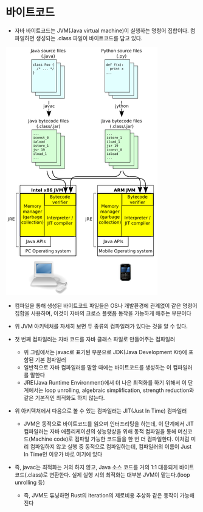 # 바이트코드
- 자바 바이트코드는 JVM(Java virtual machine)이 실행하는 명령어 집합이다. 컴파일하면 생성되는 .class 파일이 바이트코드를 담고 있다.

![bytecode1](images/bytecode1.png)

- 컴파일을 통해 생성된 바이트코드 파일들은 OS나 개발환경에 관계없이 같은 명령어 집합을 사용하며, 이것이 자바의 크로스 플랫폼 동작을 가능하게 해주는 부분이다

- 위 JVM 아키텍처를 자세히 보면 두 종류의 컴파일러가 있다는 것을 알 수 있다.
- 첫 번째 컴파일러는 자바 코드를 자바 클래스 파일로 만들어주는 컴파일러
    - 위 그림에서는 javac로 표기된 부분으로 JDK(Java Development Kit)에 포함된 기본 컴파일러
    - 일반적으로 자바 컴파일러를 말할 때에는 바이트코드를 생성하는 이 컴파일러를 말한다
    - JRE(Java Runtime Environment)에서 더 나은 최적화를 하기 위해서 이 단계에서는 loop unrolling, algebraic simplification, strength reduction와 같은 기본적인 최적화도 하지 않는다.
- 위 아키텍처에서 다음으로 볼 수 있는 컴파일러는 JIT(Just In Time) 컴파일러
    - JVM은 동적으로 바이트코드를 읽으며 인터프리팅을 하는데, 이 단계에서 JIT 컴파일러는 자바 애플리케이션의 성능향상을 위해 동적 컴파일을 통해 머신코드(Machine code)로 컴파일 가능한 코드들을 한 번 더 컴파일한다. 이처럼 미리 컴파일하지 않고 실행 중 동적으로 컴파일하는데, 컴파일러의 이름이 Just In Time인 이유가 바로 여기에 있다
- 즉, javac는 최적화는 거의 하지 않고, Java 소스 코드를 거의 1:1 대응되게 바이트코드(.class)로 변환한다. 실제 실행 시의 최적화는 대부분 JVM이 맡는다.(loop unrolling 등)
    - 즉, JVM도 튜닝하면 Rust의 iteration의 제로비용 추상화 같은 동작이 가능해진다